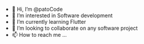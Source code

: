 - 👋 Hi, I’m @patoCode
- 👀 I’m interested in Software development
- 🌱 I’m currently learning Flutter
- 💞️ I’m looking to collaborate on any software project
- 📫 How to reach me ...

<!---
patoCode/patoCode is a ✨ special ✨ repository because its `README.md` (this file) appears on your GitHub profile.
You can click the Preview link to take a look at your changes.
--->
